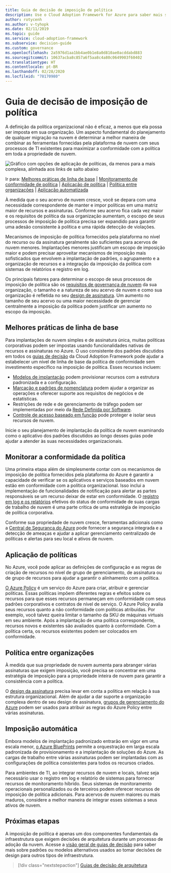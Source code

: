 ```yaml
---
title: Guia de decisão de imposição de política
description: Use o Cloud Adoption Framework for Azure para saber mais sobre as assinaturas de imposição de política como uma prioridade principal de design nas migrações para o Azure.
author: rotycenh
ms.author: v-tyhopk
ms.date: 02/11/2019
ms.topic: guide
ms.service: cloud-adoption-framework
ms.subservice: decision-guide
ms.custom: governance
ms.openlocfilehash: 2a5976d1aa1bb4ae0b1e8a0d810ae0acddabd883
ms.sourcegitcommit: 10637acba8c857a6f5aa8c4a80c0649903f60402
ms.translationtype: HT
ms.contentlocale: pt-BR
ms.lasthandoff: 02/28/2020
ms.locfileid: "78170980"
---
```

# <a name="policy-enforcement-decision-guide"></a>Guia de decisão de imposição de política

A definição da política organizacional não é eficaz, a menos que ela possa ser imposta em sua organização. Um aspecto fundamental do planejamento de qualquer migração na nuvem é determinar a melhor maneira de combinar as ferramentas fornecidas pela plataforma de nuvem com seus processos de TI existentes para maximizar a conformidade com a política em toda a propriedade de nuvem.

![Gráfico com opções de aplicação de políticas, da menos para a mais complexa, alinhada aos links de salto abaixo](../../_images/decision-guides/decision-guide-policy-enforcement.png)

Ir para: [Melhores práticas de linha de base](#baseline-best-practices) | [Monitoramento de conformidade de política](#policy-compliance-monitoring) | [Aplicação de política](#policy-enforcement) | [Política entre organizações](#cross-organization-policy) | [Aplicação automatizada](#automated-enforcement)

À medida que o seu acervo de nuvem cresce, você se depara com uma necessidade correspondente de manter e impor políticas em uma matriz maior de recursos e assinaturas. Conforme seu acervo fica cada vez maior e os requisitos de política da sua organização aumentam, o escopo de seus processos de imposição de política precisa ser expandido para garantir uma adesão consistente à política e uma rápida detecção de violações.

Mecanismos de imposição de política fornecidos pela plataforma no nível do recurso ou da assinatura geralmente são suficientes para acervos de nuvem menores. Implantações menores justificam um escopo de imposição maior e podem precisar aproveitar mecanismos de imposição mais sofisticados que envolvem a implantação de padrões, o agrupamento e a organização de recursos e a integração da imposição da política com sistemas de relatórios e registro em log.

Os principais fatores para determinar o escopo de seus processos de imposição de política são os [requisitos de governança de nuvem](../../govern/index.md) da sua organização, o tamanho e a natureza de seu acervo de nuvem e como sua organização é refletida no seu [design de assinatura](../subscriptions/index.md). Um aumento no tamanho de seu acervo ou uma maior necessidade de gerenciar centralmente a imposição da política podem justificar um aumento no escopo da imposição.

## <a name="baseline-best-practices"></a>Melhores práticas de linha de base

Para implantações de nuvem simples e de assinatura única, muitas políticas corporativas podem ser impostas usando funcionalidades nativas de recursos e assinaturas no Azure. O uso consistente dos padrões discutidos em todos os [guias de decisão](../index.md) da Cloud Adoption Framework pode ajudar a estabelecer um nível de linha de base da política de conformidade sem investimento específico na imposição de política. Esses recursos incluem:

- [Modelos de implantação](../resource-consistency/index.md) podem provisionar recursos com a estrutura padronizada e a configuração.
- [Marcação e padrões de nomenclatura](../resource-tagging/index.md) podem ajudar a organizar as operações e oferecer suporte aos requisitos de negócios e de estatísticas.
- Restrições de rede e de gerenciamento de tráfego podem ser implementadas por meio da [Rede Definida por Software](../software-defined-network/index.md).
- [Controle de acesso baseado em função](../identity/index.md) pode proteger e isolar seus recursos de nuvem.

Inicie o seu planejamento de implantação da política de nuvem examinando como o aplicativo dos padrões discutidos ao longo desses guias pode ajudar a atender às suas necessidades organizacionais.

## <a name="policy-compliance-monitoring"></a>Monitorar a conformidade da política

Uma primeira etapa além de simplesmente contar com os mecanismos de imposição de política fornecidos pela plataforma do Azure é garantir a capacidade de verificar se os aplicativos e serviços baseados em nuvem estão em conformidade com a política organizacional. Isso inclui a implementação de funcionalidades de notificação para alertar as partes responsáveis se um recurso deixar de estar em conformidade. O [registro em log e os relatórios](../logging-and-reporting/index.md) efetivos do status de conformidade de suas cargas de trabalho de nuvem é uma parte crítica de uma estratégia de imposição de política corporativa.

Conforme sua propriedade de nuvem cresce, ferramentas adicionais como a [Central de Segurança do Azure](https://docs.microsoft.com/azure/security-center) pode fornecer a segurança integrada e a detecção de ameaças e ajudar a aplicar gerenciamento centralizado de políticas e alertas para seu local e ativos de nuvem.

## <a name="policy-enforcement"></a>Aplicação de políticas

No Azure, você pode aplicar as definições de configuração e as regras de criação de recursos no nível de grupo de gerenciamento, de assinatura ou de grupo de recursos para ajudar a garantir o alinhamento com a política.

[O Azure Policy](https://docs.microsoft.com/azure/governance/policy/overview) é um serviço do Azure para criar, atribuir e gerenciar políticas. Essas políticas impõem diferentes regras e efeitos sobre os recursos para que esses recursos permaneçam em conformidade com seus padrões corporativos e contratos de nível de serviço. O Azure Policy avalia seus recursos quanto a não conformidade com políticas atribuídas. Por exemplo, você talvez queira limitar o tamanho da SKU de máquinas virtuais em seu ambiente. Após a implantação de uma política correspondente, recursos novos e existentes são avaliados quanto à conformidade. Com a política certa, os recursos existentes podem ser colocados em conformidade.

## <a name="cross-organization-policy"></a>Política entre organizações

À medida que sua propriedade de nuvem aumenta para abranger várias assinaturas que exigem imposição, você precisa se concentrar em uma estratégia de imposição para a propriedade inteira de nuvem para garantir a consistência com a política.

O [design da assinatura](../subscriptions/index.md) precisa levar em conta a política em relação à sua estrutura organizacional. Além de ajudar a dar suporte a organização complexa dentro de seu design de assinatura, [grupos de gerenciamento do Azure](../../ready/azure-best-practices/scaling-subscriptions.md#manage-multiple-subscriptions) podem ser usados para atribuir as regras do Azure Policy entre várias assinaturas.

## <a name="automated-enforcement"></a>Imposição automática

Embora modelos de implantação padronizado entrarão em vigor em uma escala menor, [o Azure BluePrints](https://docs.microsoft.com/azure/governance/blueprints/overview) permite a orquestração em larga escala padronizada de provisionamento e a implantação de soluções do Azure. As cargas de trabalho entre várias assinaturas podem ser implantadas com as configurações de política consistentes para todos os recursos criados.

Para ambientes de TI, ao integrar recursos de nuvem e locais, talvez seja necessário usar o registro em log e relatório de sistemas para fornecer recursos de monitoramento híbrido. Seus sistemas de monitoramento operacionais personalizados ou de terceiros podem oferecer recursos de imposição de política adicionais. Para acervos de nuvem maiores ou mais maduros, considere a melhor maneira de integrar esses sistemas a seus ativos de nuvem.

## <a name="next-steps"></a>Próximas etapas

A imposição de política é apenas um dos componentes fundamentais da infraestrutura que exigem decisões de arquitetura durante um processo de adoção da nuvem. Acesse a [visão geral de guias de decisão](../index.md) para saber mais sobre padrões ou modelos alternativos usados ao tomar decisões de design para outros tipos de infraestrutura.

> [!div class="nextstepaction"]
> [Guias de decisão de arquitetura](../index.md)
